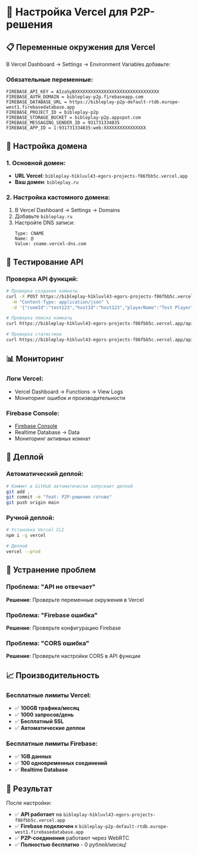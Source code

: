 # 🚀 Настройка Vercel для P2P-решения

## 📋 Переменные окружения для Vercel

В Vercel Dashboard → Settings → Environment Variables добавьте:

### **Обязательные переменные:**

```
FIREBASE_API_KEY = AIzaSyBXXXXXXXXXXXXXXXXXXXXXXXXXXXXXXXX
FIREBASE_AUTH_DOMAIN = bibleplay-p2p.firebaseapp.com
FIREBASE_DATABASE_URL = https://bibleplay-p2p-default-rtdb.europe-west1.firebasedatabase.app
FIREBASE_PROJECT_ID = bibleplay-p2p
FIREBASE_STORAGE_BUCKET = bibleplay-p2p.appspot.com
FIREBASE_MESSAGING_SENDER_ID = 931731334835
FIREBASE_APP_ID = 1:931731334835:web:XXXXXXXXXXXXXXXX
```

## 🔧 **Настройка домена**

### **1. Основной домен:**
- **URL Vercel**: `bibleplay-h1kluvl43-egors-projects-f86fbb5c.vercel.app`
- **Ваш домен**: `bibleplay.ru`

### **2. Настройка кастомного домена:**
1. В Vercel Dashboard → Settings → Domains
2. Добавьте `bibleplay.ru`
3. Настройте DNS записи:
   ```
   Type: CNAME
   Name: @
   Value: cname.vercel-dns.com
   ```

## 🧪 **Тестирование API**

### **Проверка API функций:**
```bash
# Проверка создания комнаты
curl -X POST https://bibleplay-h1kluvl43-egors-projects-f86fbb5c.vercel.app/api/coordination?action=create-room \
  -H "Content-Type: application/json" \
  -d '{"roomId":"test123","hostId":"host123","playerName":"Test Player"}'

# Проверка поиска комнаты
curl https://bibleplay-h1kluvl43-egors-projects-f86fbb5c.vercel.app/api/coordination?action=find-room&roomId=test123

# Проверка статистики
curl https://bibleplay-h1kluvl43-egors-projects-f86fbb5c.vercel.app/api/coordination?action=stats
```

## 📊 **Мониторинг**

### **Логи Vercel:**
- Vercel Dashboard → Functions → View Logs
- Мониторинг ошибок и производительности

### **Firebase Console:**
- [Firebase Console](https://console.firebase.google.com)
- Realtime Database → Data
- Мониторинг активных комнат

## 🚀 **Деплой**

### **Автоматический деплой:**
```bash
# Коммит в GitHub автоматически запускает деплой
git add .
git commit -m "feat: P2P-решение готово"
git push origin main
```

### **Ручной деплой:**
```bash
# Установка Vercel CLI
npm i -g vercel

# Деплой
vercel --prod
```

## 🔧 **Устранение проблем**

### **Проблема: "API не отвечает"**
**Решение**: Проверьте переменные окружения в Vercel

### **Проблема: "Firebase ошибка"**
**Решение**: Проверьте конфигурацию Firebase

### **Проблема: "CORS ошибка"**
**Решение**: Проверьте настройки CORS в API функции

## 📈 **Производительность**

### **Бесплатные лимиты Vercel:**
- ✅ **100GB трафика/месяц**
- ✅ **1000 запросов/день**
- ✅ **Бесплатный SSL**
- ✅ **Автоматические деплои**

### **Бесплатные лимиты Firebase:**
- ✅ **1GB данных**
- ✅ **100 одновременных соединений**
- ✅ **Realtime Database**

## 🎯 **Результат**

После настройки:
- ✅ **API работает** на `bibleplay-h1kluvl43-egors-projects-f86fbb5c.vercel.app`
- ✅ **Firebase подключен** к `bibleplay-p2p-default-rtdb.europe-west1.firebasedatabase.app`
- ✅ **P2P-соединения** работают через WebRTC
- ✅ **Полностью бесплатно** - 0 рублей/месяц!
